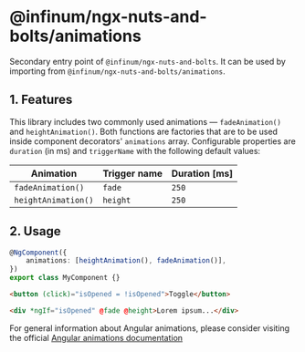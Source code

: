 # @infinum/ngx-nuts-and-bolts/animations

Secondary entry point of `@infinum/ngx-nuts-and-bolts`. It can be used by importing from `@infinum/ngx-nuts-and-bolts/animations`.

## 1. Features

This library includes two commonly used animations — `fadeAnimation()` and `heightAnimation()`. Both functions are factories that are to be used inside component decorators' `animations` array. Configurable properties are `duration` (in ms) and `triggerName` with the following default values:

| Animation           | Trigger name | Duration [ms] |
| ------------------- | ------------ | ------------- |
| `fadeAnimation()`   | `fade`       | `250`         |
| `heightAnimation()` | `height`     | `250`         |

## 2. Usage

```ts
@NgComponent({
	animations: [heightAnimation(), fadeAnimation()],
})
export class MyComponent {}
```

```html
<button (click)="isOpened = !isOpened">Toggle</button>

<div *ngIf="isOpened" @fade @height>Lorem ipsum...</div>
```

For general information about Angular animations, please consider visiting the official [Angular
animations documentation](https://angular.io/guide/animations)
